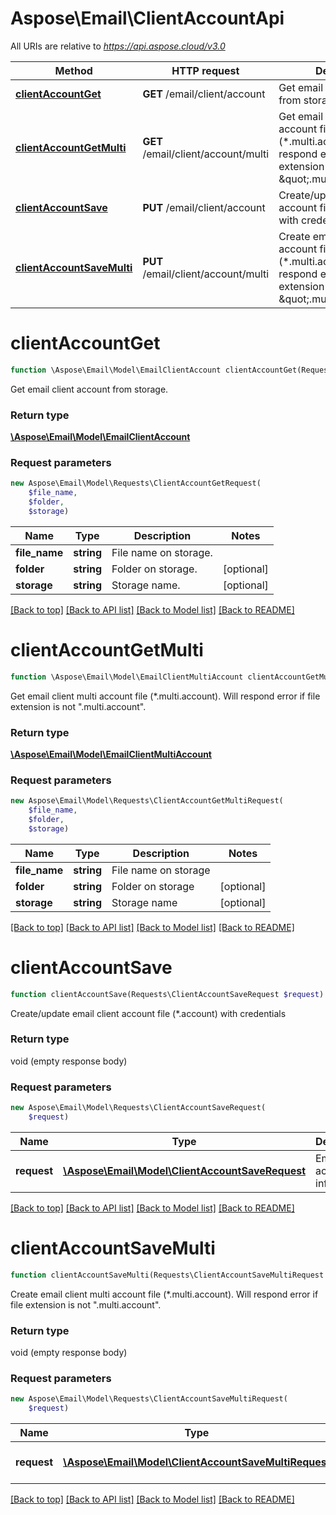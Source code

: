 # Aspose\Email\ClientAccountApi

All URIs are relative to *https://api.aspose.cloud/v3.0*

Method | HTTP request | Description
------------- | ------------- | -------------
[**clientAccountGet**](ClientAccountApi.md#clientAccountGet) | **GET** /email/client/account | Get email client account from storage.
[**clientAccountGetMulti**](ClientAccountApi.md#clientAccountGetMulti) | **GET** /email/client/account/multi | Get email client multi account file (*.multi.account). Will respond error if file extension is not \&quot;.multi.account\&quot;.
[**clientAccountSave**](ClientAccountApi.md#clientAccountSave) | **PUT** /email/client/account | Create/update email client account file (*.account) with credentials
[**clientAccountSaveMulti**](ClientAccountApi.md#clientAccountSaveMulti) | **PUT** /email/client/account/multi | Create email client multi account file (*.multi.account). Will respond error if file extension is not \&quot;.multi.account\&quot;.


# **clientAccountGet**
```php
function \Aspose\Email\Model\EmailClientAccount clientAccountGet(Requests\ClientAccountGetRequest $request)
```
Get email client account from storage.

### Return type

[**\Aspose\Email\Model\EmailClientAccount**](EmailClientAccount.md)

### Request parameters
```php
new Aspose\Email\Model\Requests\ClientAccountGetRequest(
    $file_name,
    $folder,
    $storage)
```


Name | Type | Description  | Notes
------------- | ------------- | ------------- | -------------
 **file_name** | **string**| File name on storage. |
 **folder** | **string**| Folder on storage. | [optional]
 **storage** | **string**| Storage name. | [optional]

[[Back to top]](#) [[Back to API list]](README.md#documentation-for-api-endpoints) [[Back to Model list]](README.md#documentation-for-models) [[Back to README]](README.md)

# **clientAccountGetMulti**
```php
function \Aspose\Email\Model\EmailClientMultiAccount clientAccountGetMulti(Requests\ClientAccountGetMultiRequest $request)
```
Get email client multi account file (*.multi.account). Will respond error if file extension is not \".multi.account\".

### Return type

[**\Aspose\Email\Model\EmailClientMultiAccount**](EmailClientMultiAccount.md)

### Request parameters
```php
new Aspose\Email\Model\Requests\ClientAccountGetMultiRequest(
    $file_name,
    $folder,
    $storage)
```


Name | Type | Description  | Notes
------------- | ------------- | ------------- | -------------
 **file_name** | **string**| File name on storage |
 **folder** | **string**| Folder on storage | [optional]
 **storage** | **string**| Storage name | [optional]

[[Back to top]](#) [[Back to API list]](README.md#documentation-for-api-endpoints) [[Back to Model list]](README.md#documentation-for-models) [[Back to README]](README.md)

# **clientAccountSave**
```php
function clientAccountSave(Requests\ClientAccountSaveRequest $request)
```
Create/update email client account file (*.account) with credentials

### Return type

void (empty response body)

### Request parameters
```php
new Aspose\Email\Model\Requests\ClientAccountSaveRequest(
    $request)
```


Name | Type | Description  | Notes
------------- | ------------- | ------------- | -------------
 **request** | [**\Aspose\Email\Model\ClientAccountSaveRequest**](ClientAccountSaveRequest.md)| Email account information |

[[Back to top]](#) [[Back to API list]](README.md#documentation-for-api-endpoints) [[Back to Model list]](README.md#documentation-for-models) [[Back to README]](README.md)

# **clientAccountSaveMulti**
```php
function clientAccountSaveMulti(Requests\ClientAccountSaveMultiRequest $request)
```
Create email client multi account file (*.multi.account). Will respond error if file extension is not \".multi.account\".

### Return type

void (empty response body)

### Request parameters
```php
new Aspose\Email\Model\Requests\ClientAccountSaveMultiRequest(
    $request)
```


Name | Type | Description  | Notes
------------- | ------------- | ------------- | -------------
 **request** | [**\Aspose\Email\Model\ClientAccountSaveMultiRequest**](ClientAccountSaveMultiRequest.md)| Email accounts information. |

[[Back to top]](#) [[Back to API list]](README.md#documentation-for-api-endpoints) [[Back to Model list]](README.md#documentation-for-models) [[Back to README]](README.md)

